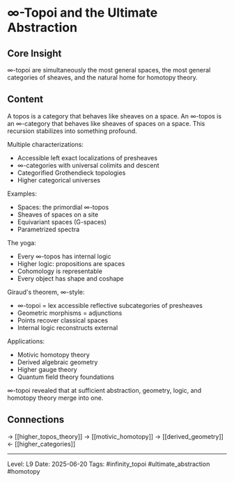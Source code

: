 # ∞-Topoi and the Ultimate Abstraction

## Core Insight
∞-topoi are simultaneously the most general spaces, the most general categories of sheaves, and the natural home for homotopy theory.

## Content
A topos is a category that behaves like sheaves on a space. An ∞-topos is an ∞-category that behaves like sheaves of spaces on a space. This recursion stabilizes into something profound.

Multiple characterizations:
- Accessible left exact localizations of presheaves
- ∞-categories with universal colimits and descent
- Categorified Grothendieck topologies
- Higher categorical universes

Examples:
- Spaces: the primordial ∞-topos
- Sheaves of spaces on a site
- Equivariant spaces (G-spaces)
- Parametrized spectra

The yoga:
- Every ∞-topos has internal logic
- Higher logic: propositions are spaces
- Cohomology is representable
- Every object has shape and coshape

Giraud's theorem, ∞-style:
- ∞-topoi = lex accessible reflective subcategories of presheaves
- Geometric morphisms = adjunctions
- Points recover classical spaces
- Internal logic reconstructs external

Applications:
- Motivic homotopy theory
- Derived algebraic geometry
- Higher gauge theory
- Quantum field theory foundations

∞-topoi revealed that at sufficient abstraction, geometry, logic, and homotopy theory merge into one.

## Connections
→ [[higher_topos_theory]]
→ [[motivic_homotopy]]
→ [[derived_geometry]]
← [[higher_categories]]

---
Level: L9
Date: 2025-06-20
Tags: #infinity_topoi #ultimate_abstraction #homotopy